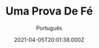 ---
id: 'a5397f00-4f24-4530-b415-1347516a8002'
type: 'movie' # Filme, Série, Anime
title: "Uma Prova De Fé"
synopsis: ["John e Alexa Taylor são um casal quase perfeito, a ponto de dar inveja a seus vizinhos. Seu filho Beau é a estrela de futebol da escola e sua filha Ravyn é a estudante número um. Entretanto, uma série de desventuras em suas vidas vai colocar em risco não somente sua reputação, mas também a própria alegria da casa. Eles vão precisar de forças para se restabelecer, procurando principalmente apoio em sua fé em Deus.",
]
originalTitle: "Catching Faith"
date: '2021-04-05T20:01:38.000Z'
update: '2021-04-05T20:01:38.000Z'
releaseDate: '2015-08-18T03:00:00.000Z'
imdb:
  rating: '4.8' # 8.5
  id: '' # tt0470752
duration: '1h 27 Min'
trailer:
  urls: [
    'SAbaiZ4cTmY',
  ]
tags: ['1080p']
genre: ['Drama'] #
quality: 'WEB-DL' # BluRay, WEB-DL, HDTV, WEB-DL4K, WEB-DLe
format: 'Mkv' # MKV, MP4, TS
audio: 'Português, Inglês' # Dublado, Legendado, Dual Audio, Dub & Leg
subtitle: 'Português' # Português, inglês,
size: '3.84 GB' # 4.8 GB
audioQuality: 10
videoQuality: 10
directors: []
#  - name: 'Lana Wachowski'
#    image: ''
#  - name: 'Lilly Wachowski'
#    image: ''
cast: []
#  - name: 'Keanu Reeves'
#    image: ''
#    characterName: 'Neo'
writers: []
#  - name: ''
#    image: ''
maturityRating:
  age: '' # L , 10, 12, 14, 16, 18
  topics: [''] # Violence, Illegal drugs, Inappropriate Language, Legal Drugs, Sexual Content, Extreme Violence
###########################################
download:
  
  - url: 'magnet:?xt=urn:btih:2e0897fdb632ad2967defe0d2443bd4333b530ff&dn=Uma%20Prova%20de%20F%c3%a9%202015%20(1080p-FULL)%20LAPUMiA&tr=udp%3a%2f%2ftracker.opentrackr.org%3a1337%2fannounce&tr=udp%3a%2f%2ftracker.opentrackr.org%3a1337%2fannounce&tr=udp%3a%2f%2ftracker.openbittorrent.com%3a80%2fannounce&tr=udp%3a%2f%2ftracker.openbittorrent.com%3a80%2fannounce&tr=udp%3a%2f%2ftracker.openbittorrent.com%3a80%2fannounce&tr=udp%3a%2f%2ftracker.trackerfix.com%3a83%2fannounce&tr=udp%3a%2f%2ftracker.coppersurfer.tk%3a6969%2fannounce&tr=udp%3a%2f%2ftracker.leechers-paradise.org%3a6969%2fannounce&tr=udp%3a%2f%2feddie4.nl%3a6969%2fannounce&tr=udp%3a%2f%2fp4p.arenabg.com%3a1337%2fannounce&tr=udp%3a%2f%2fexplodie.org%3a6969%2fannounce&tr=udp%3a%2f%2fzer0day.ch%3a1337%2fannounce&tr=udp%3a%2f%2ftracker.opentrackr.org%3a1337%2fannounce'
    resolution: '1080p' # 720p, 1080p, 4K,
    audio: 'Dual Áudio' # Dublado, Legendado, Dual Audio
    size: '' # 4.8 GB
    quality: '' # BluRay, WEB-DL
    format: '' # MKV
images:
  cover: '/assets/movies/uma-prova-de-fe.jpg'
  background: '/assets/movies/'
---